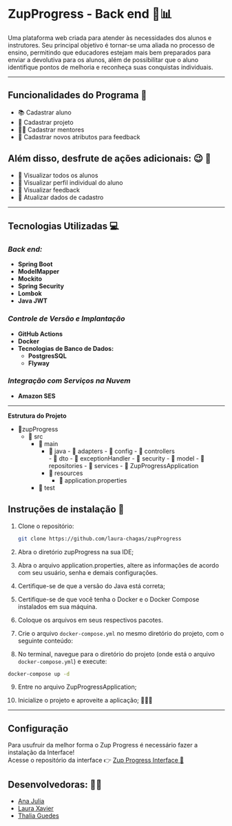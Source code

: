 # ZupProgress - Back end 🚀📊

Uma plataforma web criada para atender às necessidades dos alunos e instrutores.
Seu principal objetivo é tornar-se uma aliada no processo de ensino, permitindo que educadores estejam mais bem preparados para enviar a devolutiva para os alunos, além de possibilitar que o aluno identifique pontos de melhoria e reconheça suas conquistas individuais.

<hr>

## Funcionalidades do Programa 🚀

- 📚 Cadastrar aluno
- 🚀 Cadastrar projeto
- 🧑‍🏫 Cadastrar mentores
- 📝 Cadastrar novos atributos para feedback

## Além disso, desfrute de ações adicionais: 😉 :facepunch:

- 👥 Visualizar todos os alunos
- 👤 Visualizar perfil individual do aluno
- 📢 Visualizar feedback
- 🔄 Atualizar dados de cadastro

<hr>

## Tecnologias Utilizadas 💻

### _Back end:_
- **Spring Boot**
- **ModelMapper**
- **Mockito**
- **Spring Security**
- **Lombok**
- **Java JWT**

### _Controle de Versão e Implantação_

- **GitHub Actions**
- **Docker**
- **Tecnologias de Banco de Dados:**
  - **PostgresSQL**
  - **Flyway**

### _Integração com Serviços na Nuvem_

- **Amazon SES**

<hr>

**Estrutura do Projeto**

- 📁zupProgress
  - 📁 src
    - 📁 main
      - 📁 java
            - 📁 adapters
            - 📁 config
            - 📁 controllers  
            - 📁 dto
            - 📁 exceptionHandler
            - 📁 security
            - 📁 model
            - 📁 repositories
            - 📁 services
            - 📄 ZupProgressApplication
      - 📁 resources
        - 📄 application.properties
    - 📁 test

  
## Instruções de instalação 🚀

1. Clone o repositório:
   ```bash
   git clone https://github.com/laura-chagas/zupProgress
   ```
   
2. Abra o diretório zupProgress na sua IDE;

3. Abra o arquivo application.properties, altere as informações de acordo com seu usuário, senha e demais configurações.

4. Certifique-se de que a versão do Java está correta;

5. Certifique-se de que você tenha o Docker e o Docker Compose instalados em sua máquina.

6. Coloque os arquivos em seus respectivos pacotes.

7. Crie o arquivo `docker-compose.yml` no mesmo diretório do projeto, com o seguinte conteúdo:

8. No terminal, navegue para o diretório do projeto (onde está o arquivo `docker-compose.yml`) e execute:

  ```bash
  docker-compose up -d
  ```

9. Entre no arquivo ZupProgressApplication;

10. Inicialize o projeto e aproveite a aplicação; 💁🏾‍♀️

<hr>

## Configuração
Para usufruir da melhor forma o Zup Progress é necessário fazer a instalação da Interface!
<br>
Acesse o repositório da interface 👉 [Zup Progress Interface 🤩](https://github.com/laura-chagas/zupProgress_Interface/tree/main)


## Desenvolvedoras: :woman_technologist:
- [Ana Julia](https://github.com/AnaJuliaSilverio)
- [Laura Xavier](https://github.com/laura-chagas)
- [Thalia Guedes](https://github.com/Thalia-guedes)

